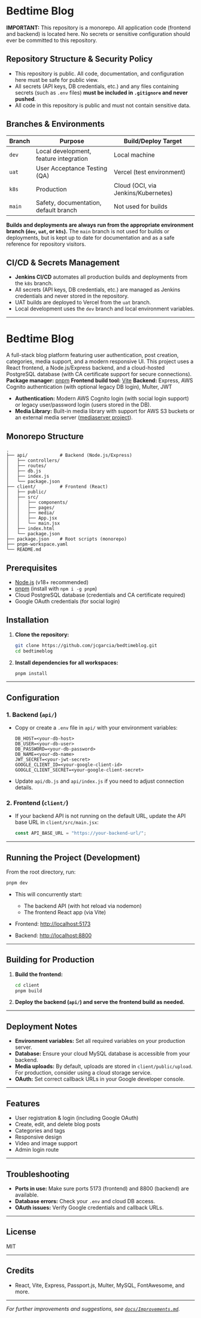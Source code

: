 # Bedtime Blog

**IMPORTANT:**
This repository is a monorepo. All application code (frontend and backend) is located here. No secrets or sensitive configuration should ever be committed to this repository.

## Repository Structure & Security Policy

- This repository is public. All code, documentation, and configuration here must be safe for public view.
- All secrets (API keys, DB credentials, etc.) and any files containing secrets (such as `.env` files) **must be included in `.gitignore` and never pushed**.
- All code in this repository is public and must not contain sensitive data.

## Branches & Environments

| Branch | Purpose | Build/Deploy Target |
|--------|---------|--------------------|
| `dev`  | Local development, feature integration | Local machine |
| `uat`  | User Acceptance Testing (QA) | Vercel (test environment) |
| `k8s`  | Production | Cloud (OCI, via Jenkins/Kubernetes) |
| `main` | Safety, documentation, default branch | Not used for builds |

**Builds and deployments are always run from the appropriate environment branch (`dev`, `uat`, or `k8s`).**
The `main` branch is not used for builds or deployments, but is kept up to date for documentation and as a safe reference for repository visitors.

## CI/CD & Secrets Management

- **Jenkins CI/CD** automates all production builds and deployments from the `k8s` branch.
- All secrets (API keys, DB credentials, etc.) are managed as Jenkins credentials and never stored in the repository.
- UAT builds are deployed to Vercel from the `uat` branch.
- Local development uses the `dev` branch and local environment variables.

---

# Bedtime Blog

A full-stack blog platform featuring user authentication, post creation, categories, media support, and a modern responsive UI.
This project uses a React frontend, a Node.js/Express backend, and a cloud-hosted PostgreSQL database (with CA certificate support for secure connections).
**Package manager:** [pnpm](https://pnpm.io/)
**Frontend build tool:** [Vite](https://vitejs.dev/)
**Backend:** Express, AWS Cognito authentication (with optional legacy DB login), Multer, JWT

- **Authentication:** Modern AWS Cognito login (with social login support) or legacy user/password login (users stored in the DB).
- **Media Library:** Built-in media library with support for AWS S3 buckets or an external media server ([mediaserver project](https://github.com/jcgarcia/mediaserver)).

## Monorepo Structure

```
.
├── api/            # Backend (Node.js/Express)
│   ├── controllers/
│   ├── routes/
│   ├── db.js
│   ├── index.js
│   └── package.json
├── client/         # Frontend (React)
│   ├── public/
│   ├── src/
│   │   ├── components/
│   │   ├── pages/
│   │   ├── media/
│   │   ├── App.jsx
│   │   └── main.jsx
│   ├── index.html
│   └── package.json
├── package.json    # Root scripts (monorepo)
├── pnpm-workspace.yaml
└── README.md
```

## Prerequisites

- [Node.js](https://nodejs.org/) (v18+ recommended)
- [pnpm](https://pnpm.io/) (install with `npm i -g pnpm`)
- Cloud PostgreSQL database (credentials and CA certificate required)
- Google OAuth credentials (for social login)

## Installation

1. **Clone the repository:**
   ```sh
   git clone https://github.com/jcgarcia/bedtimeblog.git
   cd bedtimeblog
   ```

2. **Install dependencies for all workspaces:**
   ```sh
   pnpm install
   ```

---

## Configuration

### 1. Backend (`api/`)

- Copy or create a `.env` file in `api/` with your environment variables:
  ```
  DB_HOST=<your-db-host>
  DB_USER=<your-db-user>
  DB_PASSWORD=<your-db-password>
  DB_NAME=<your-db-name>
  JWT_SECRET=<your-jwt-secret>
  GOOGLE_CLIENT_ID=<your-google-client-id>
  GOOGLE_CLIENT_SECRET=<your-google-client-secret>
  ```
- Update `api/db.js` and `api/index.js` if you need to adjust connection details.

### 2. Frontend (`client/`)

- If your backend API is not running on the default URL, update the API base URL in `client/src/main.jsx`:
  ```js
  const API_BASE_URL = "https://your-backend-url/";
  ```

---

## Running the Project (Development)

From the root directory, run:

```sh
pnpm dev
```

- This will concurrently start:
  - The backend API (with hot reload via nodemon)
  - The frontend React app (via Vite)

- Frontend: [http://localhost:5173](http://localhost:5173)
- Backend: [http://localhost:8800](http://localhost:8800)

---

## Building for Production

1. **Build the frontend:**
   ```sh
   cd client
   pnpm build
   ```

2. **Deploy the backend (`api/`) and serve the frontend build as needed.**

---

## Deployment Notes

- **Environment variables:** Set all required variables on your production server.
- **Database:** Ensure your cloud MySQL database is accessible from your backend.
- **Media uploads:** By default, uploads are stored in `client/public/upload`. For production, consider using a cloud storage service.
- **OAuth:** Set correct callback URLs in your Google developer console.

---

## Features

- User registration & login (including Google OAuth)
- Create, edit, and delete blog posts
- Categories and tags
- Responsive design
- Video and image support
- Admin login route

---

## Troubleshooting

- **Ports in use:** Make sure ports 5173 (frontend) and 8800 (backend) are available.
- **Database errors:** Check your `.env` and cloud DB access.
- **OAuth issues:** Verify Google credentials and callback URLs.

---

## License

MIT

---

## Credits

- React, Vite, Express, Passport.js, Multer, MySQL, FontAwesome, and more.

---

*For further improvements and suggestions, see [`docs/Improvements.md`](docs/Improvements.md).*